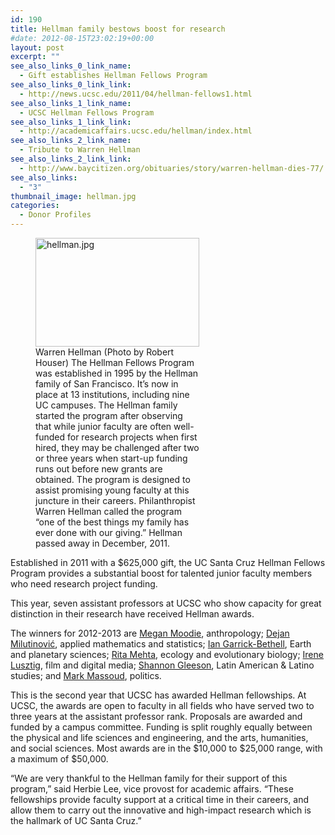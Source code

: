 ```yaml
---
id: 190
title: Hellman family bestows boost for research
#date: 2012-08-15T23:02:19+00:00
layout: post
excerpt: ""
see_also_links_0_link_name:
  - Gift establishes Hellman Fellows Program
see_also_links_0_link_link:
  - http://news.ucsc.edu/2011/04/hellman-fellows1.html
see_also_links_1_link_name:
  - UCSC Hellman Fellows Program
see_also_links_1_link_link:
  - http://academicaffairs.ucsc.edu/hellman/index.html
see_also_links_2_link_name:
  - Tribute to Warren Hellman
see_also_links_2_link_link:
  - http://www.baycitizen.org/obituaries/story/warren-hellman-dies-77/
see_also_links:
  - "3"
thumbnail_image: hellman.jpg
categories:
  - Donor Profiles
---
```

<figure id="attachment_191" style="width: 262px" class="wp-caption alignright"><img class="size-full wp-image-191" src="http://live-ucsc-giving.pantheonsite.io/wp-content/uploads/2017/08/hellman.jpg" alt="hellman.jpg" width="262" height="174" /><figcaption class="wp-caption-text">Warren Hellman  
(Photo by Robert Houser)  
The Hellman Fellows Program was established in 1995 by the Hellman family of San Francisco. It&#8217;s now in place at 13 institutions, including nine UC campuses.  
The Hellman family started the program after observing that while junior faculty are often well-funded for research projects when first hired, they may be challenged after two or three years when start-up funding runs out before new grants are obtained. The program is designed to assist promising young faculty at this juncture in their careers.  
Philanthropist Warren Hellman called the program &#8220;one of the best things my family has ever done with our giving.&#8221; Hellman passed away in December, 2011.</figcaption></figure> 

Established in 2011 with a $625,000 gift, the UC Santa Cruz Hellman Fellows Program provides a substantial boost for talented junior faculty members who need research project funding.

This year, seven assistant professors at UCSC who show capacity for great distinction in their research have received Hellman awards.

The winners for 2012-2013 are [Megan Moodie](http://citris-uc.org/people/megan_moodie), anthropology; [Dejan Milutinović](http://www.soe.ucsc.edu/people/dejan), applied mathematics and statistics; [Ian Garrick-Bethell](http://eps.ucsc.edu/faculty/Profiles/singleton.php?&singleton=true&cruz_id=igarrick), Earth and planetary sciences; [Rita Mehta](http://www.eeb.ucsc.edu/faculty/singleton.php?&singleton=true&cruz_id=rmehta2), ecology and evolutionary biology; [Irene Lusztig](http://film.ucsc.edu/faculty/irene_lusztig), film and digital media; [Shannon Gleeson](http://lals.ucsc.edu/faculty/singleton.php?&singleton=true&cruz_id=sgleeson), Latin American & Latino studies; and [Mark Massoud](http://politics.ucsc.edu/faculty/singleton.php?&singleton=true&cruz_id=mmassoud), politics.

This is the second year that UCSC has awarded Hellman fellowships. At UCSC, the awards are open to faculty in all fields who have served two to three years at the assistant professor rank. Proposals are awarded and funded by a campus committee. Funding is split roughly equally between the physical and life sciences and engineering, and the arts, humanities, and social sciences. Most awards are in the $10,000 to $25,000 range, with a maximum of $50,000.

&#8220;We are very thankful to the Hellman family for their support of this program,&#8221; said Herbie Lee, vice provost for academic affairs. &#8220;These fellowships provide faculty support at a critical time in their careers, and allow them to carry out the innovative and high-impact research which is the hallmark of UC Santa Cruz.&#8221;
